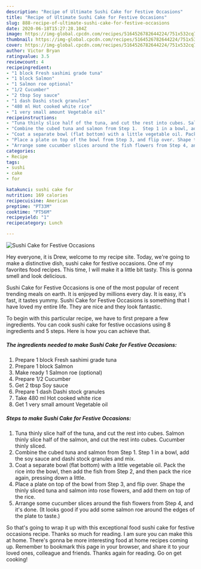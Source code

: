 ```yaml
---
description: "Recipe of Ultimate Sushi Cake for Festive Occasions"
title: "Recipe of Ultimate Sushi Cake for Festive Occasions"
slug: 888-recipe-of-ultimate-sushi-cake-for-festive-occasions
date: 2020-06-18T15:27:28.104Z
image: https://img-global.cpcdn.com/recipes/5164526782644224/751x532cq70/sushi-cake-for-festive-occasions-recipe-main-photo.jpg
thumbnail: https://img-global.cpcdn.com/recipes/5164526782644224/751x532cq70/sushi-cake-for-festive-occasions-recipe-main-photo.jpg
cover: https://img-global.cpcdn.com/recipes/5164526782644224/751x532cq70/sushi-cake-for-festive-occasions-recipe-main-photo.jpg
author: Victor Bryan
ratingvalue: 3.5
reviewcount: 4
recipeingredient:
- "1 block Fresh sashimi grade tuna"
- "1 block Salmon"
- "1 Salmon roe optional"
- "1/2 Cucumber"
- "2 tbsp Soy sauce"
- "1 dash Dashi stock granules"
- "480 ml Hot cooked white rice"
- "1 very small amount Vegetable oil"
recipeinstructions:
- "Tuna thinly slice half of the tuna, and cut the rest into cubes. Salmon thinly slice half of the salmon, and cut the rest into cubes. Cucumber thinly sliced."
- "Combine the cubed tuna and salmon from Step 1.  Step 1 in a bowl, add the soy sauce and dashi stock granules and mix."
- "Coat a separate bowl (flat bottom) with a little vegetable oil. Pack the rice into the bowl, then add the fish from Step 2, and then pack the rice again, pressing down a little."
- "Place a plate on top of the bowl from Step 3, and flip over. Shape the thinly sliced tuna and salmon into rose flowers, and add them on top of the rice."
- "Arrange some cucumber slices around the fish flowers from Step 4, and it&#39;s done. (It looks good if you add some salmon roe around the edges of the plate to taste.)"
categories:
- Recipe
tags:
- sushi
- cake
- for

katakunci: sushi cake for 
nutrition: 169 calories
recipecuisine: American
preptime: "PT33M"
cooktime: "PT56M"
recipeyield: "1"
recipecategory: Lunch

---
```



![Sushi Cake for Festive Occasions](https://img-global.cpcdn.com/recipes/5164526782644224/751x532cq70/sushi-cake-for-festive-occasions-recipe-main-photo.jpg)

Hey everyone, it is Drew, welcome to my recipe site. Today, we're going to make a distinctive dish, sushi cake for festive occasions. One of my favorites food recipes. This time, I will make it a little bit tasty. This is gonna smell and look delicious.

Sushi Cake for Festive Occasions is one of the most popular of recent trending meals on earth. It is enjoyed by millions every day. It is easy, it's fast, it tastes yummy. Sushi Cake for Festive Occasions is something that I have loved my entire life. They are nice and they look fantastic.




To begin with this particular recipe, we have to first prepare a few ingredients. You can cook sushi cake for festive occasions using 8 ingredients and 5 steps. Here is how you can achieve that.

<!--inarticleads1-->

##### The ingredients needed to make Sushi Cake for Festive Occasions:

1. Prepare 1 block Fresh sashimi grade tuna
1. Prepare 1 block Salmon
1. Make ready 1 Salmon roe (optional)
1. Prepare 1/2 Cucumber
1. Get 2 tbsp Soy sauce
1. Prepare 1 dash Dashi stock granules
1. Take 480 ml Hot cooked white rice
1. Get 1 very small amount Vegetable oil




<!--inarticleads2-->

##### Steps to make Sushi Cake for Festive Occasions:

1. Tuna thinly slice half of the tuna, and cut the rest into cubes. Salmon thinly slice half of the salmon, and cut the rest into cubes. Cucumber thinly sliced.
1. Combine the cubed tuna and salmon from Step 1.  Step 1 in a bowl, add the soy sauce and dashi stock granules and mix.
1. Coat a separate bowl (flat bottom) with a little vegetable oil. Pack the rice into the bowl, then add the fish from Step 2, and then pack the rice again, pressing down a little.
1. Place a plate on top of the bowl from Step 3, and flip over. Shape the thinly sliced tuna and salmon into rose flowers, and add them on top of the rice.
1. Arrange some cucumber slices around the fish flowers from Step 4, and it&#39;s done. (It looks good if you add some salmon roe around the edges of the plate to taste.)




So that's going to wrap it up with this exceptional food sushi cake for festive occasions recipe. Thanks so much for reading. I am sure you can make this at home. There's gonna be more interesting food at home recipes coming up. Remember to bookmark this page in your browser, and share it to your loved ones, colleague and friends. Thanks again for reading. Go on get cooking!
